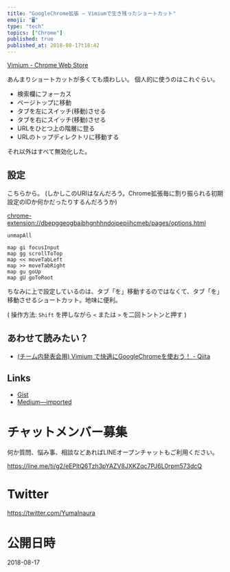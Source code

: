 ```yaml
---
title: "GoogleChrome拡張 — Vimiumで生き残ったショートカット"
emoji: "🖥"
type: "tech"
topics: ["Chrome"]
published: true
published_at: 2018-08-17t18:42
---
```


[Vimium - Chrome Web Store](https://chrome.google.com/webstore/detail/vimium/dbepggeogbaibhgnhhndojpepiihcmeb)

あんまりショートカットが多くても煩わしい。
個人的に使うのはこれぐらい。

- 検索欄にフォーカス
- ページトップに移動
- タブを左にスイッチ(移動)させる
- タブを右にスイッチ(移動)させる
- URLをひとつ上の階層に登る
- URLのトップディレクトリに移動する

それ以外はすべて無効化した。

## 設定

こちらから。 (しかしこのURIはなんだろう。Chrome拡張毎に割り振られる初期設定のIDか何かだったりするんだろうか)

[chrome-extension://dbepggeogbaibhgnhhndojpepiihcmeb/pages/options.html](chrome-extension://dbepggeogbaibhgnhhndojpepiihcmeb/pages/options.html)



```
unmapAll

map gi focusInput
map gg scrollToTop
map << moveTabLeft
map >> moveTabRight
map gu goUp
map gU goToRoot
```

ちなみに上で設定しているのは、タブ「を」移動するのではなくて、タブ「を」移動させるショートカット。地味に便利。

( 操作方法: `Shift` を押しながら `<` または `>` を二回トントンと押す )

## あわせて読みたい？

- [(チーム内発表会用) Vimium で快適にGoogleChromeを使おう！ - Qiita](https://qiita.com/YumaInaura/items/262700bd4afd1919d10b)

## Links

- [Gist](https://gist.github.com/YumaInaura/54bf48eee6d79dfa507574c3fdfd5b07)
- [Medium—imported](https://medium.com/supersonic-generation/ultimate-vimuim-shortcuts-final-my-choices-2c018210ad6)









<!-- Update From Qiita API -->

# チャットメンバー募集


何か質問、悩み事、相談などあればLINEオープンチャットもご利用ください。

https://line.me/ti/g2/eEPltQ6Tzh3pYAZV8JXKZqc7PJ6L0rpm573dcQ





# Twitter


https://twitter.com/YumaInaura


<!-- Update From Qiita API -->



# 公開日時

2018-08-17
